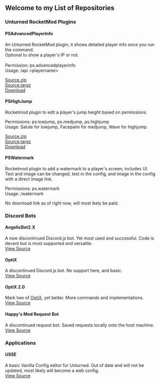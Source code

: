 ## Welcome to my List of Repositories

### Unturned RocketMod Plugins

#### PSAdvancedPlayerInfo
An Unturned RocketMod plugin, it shows detailed player info once you run the command.<br/>
Optional to show a player's IP or not.<br/>
<br/>
Permission: ps.advancedplayerinfo<br/>
Usage: /api \<playername\><br/>

[Source.zip](https://github.com/papershredder432/PSAdvancedPlayerInfo/archive/1.0.0.zip)<br/>
[Source.targz](https://github.com/papershredder432/PSAdvancedPlayerInfo/archive/1.0.0.tar.gz)<br/>
[Download](https://github.com/papershredder432/PSAdvancedPlayerInfo/releases/download/1.0.0/PSAdvancedPlayerInfo.dll)

#### PSHighJump
Rocketmod plugin to edit a player's jump height based on permissions.

Permissions: ps.lowjump, ps.medjump, ps.highjump<br/>
Usage: Salute for lowjump, Facepalm for medjump, Wave for highjump.

[Source.zip](https://github.com/papershredder432/PSHighJump/archive/1.0.0.zip)<br/>
[Source.targz](https://github.com/papershredder432/PSHighJump/archive/1.0.0.tar.gz)<br/>
[Download](https://github.com/papershredder432/PSHighJump/releases/download/1.0.0/PSHighJump.dll)

#### PSWatermark
Rocketmod plugin to add a watermark to a player's screen; includes UI.<br/>
Text and image can be changed, text in the config, and image in the config with a direct image link.

Permissions: ps.watermark<br/>
Usage: /watermark

No download link as of right now, will most lkely be paid.

### Discord Bots
#### AngelicBot2.X
A now discontinued Discord.js bot. Yet most used and successful. Code is decent but is most supported and versatile.<br/>
[View Source](https://github.com/papershredder432/AngelicBot2.x)

#### OptiX
A discontinued Discord.js bot. No support here, and basic.<br/>
[View Source](https://github.com/papershredder432/OptiX)

#### OptiX 2.0
Mark two of [OptiX](https://github.com/papershredder432/OptiX), yet better. More commands and implementations.<br/>
[View Source](https://github.com/papershredder432/OptiX_2.0)

#### Happy's Mod Request Bot
A discontinued request bot. Saved requests locally onto the host machine.<br/>
[View Source](https://github.com/papershredder432/HappysModRequest)

### Applications
#### USSE
A basic Vanilla Config editor for Unturned. Out of date and will not be updated, most likely will become a web config.<br/>
[View Source](https://github.com/papershredder432/USSE)
